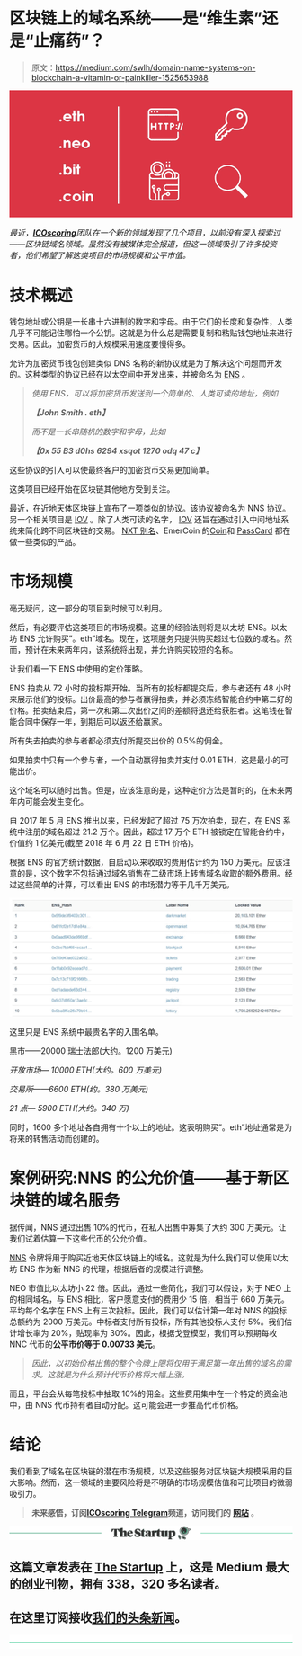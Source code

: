 # 区块链上的域名系统——是“维生素”还是“止痛药”？

> 原文：<https://medium.com/swlh/domain-name-systems-on-blockchain-a-vitamin-or-painkiller-1525653988>

![](img/52e5e09b9fe9c1b884ef62ec3dbdc737.png)

*最近，*[***ICOscoring***](https://icoscoring.com/en/)*团队在一个新的领域发现了几个项目，以前没有深入探索过——区块链域名领域。虽然没有被媒体完全报道，但这一领域吸引了许多投资者，他们希望了解这类项目的市场规模和公平市值。*

# **技术概述**

钱包地址或公钥是一长串十六进制的数字和字母。由于它们的长度和复杂性，人类几乎不可能记住哪怕一个公钥。这就是为什么总是需要复制和粘贴钱包地址来进行交易。因此，加密货币的大规模采用速度要慢得多。

允许为加密货币钱包创建类似 DNS 名称的新协议就是为了解决这个问题而开发的。这种类型的协议已经在以太空间中开发出来，并被命名为 [ENS](https://etherscan.io/ens) 。

> *使用 ENS，可以将加密货币发送到一个简单的、人类可读的地址，例如*
> 
> ***【John Smith . eth】***
> 
> *而不是一长串随机的数字和字母，比如*
> 
> ***【0x 55 B3 d0hs 6294 xsqot 1270 odq 47 c】***

这些协议的引入可以使最终客户的加密货币交易更加简单。

这类项目已经开始在区块链其他地方受到关注。

最近，在近地天体区块链上宣布了一项类似的协议。该协议被命名为 NNS 协议。另一个相关项目是 [IOV](https://www.iov.one) 。除了人类可读的名字， [IOV](https://www.iov.one) 还旨在通过引入中间地址系统来简化跨不同区块链的交易。 [NXT 别名](https://peername.com/nxt/)、EmerCoin 的[Coin](https://peername.com/emercoin/)和 [PassCard](https://onename.com/) 都在做一些类似的产品。

# **市场规模**

毫无疑问，这一部分的项目到时候可以利用。

然后，有必要评估这类项目的市场规模。这里的经验法则将是以太坊 ENS。以太坊 ENS 允许购买”。eth”域名。现在，这项服务只提供购买超过七位数的域名。然而，预计在未来两年内，该系统将出现，并允许购买较短的名称。

让我们看一下 ENS 中使用的定价策略。

ENS 拍卖从 72 小时的投标期开始。当所有的投标都提交后，参与者还有 48 小时来展示他们的投标。出价最高的参与者赢得拍卖，并必须冻结智能合约中第二好的价格。拍卖结束后，第一次和第二次出价之间的差额将退还给获胜者。这笔钱在智能合同中保存一年，到期后可以返还给赢家。

所有失去拍卖的参与者都必须支付所提交出价的 0.5%的佣金。

如果拍卖中只有一个参与者，一个自动赢得拍卖并支付 0.01 ETH，这是最小的可能出价。

这个域名可以随时出售。但是，应该注意的是，这种定价方法是暂时的，在未来两年内可能会发生变化。

自 2017 年 5 月 ENS 推出以来，已经发起了超过 75 万次拍卖，现在，在 ENS 系统中注册的域名超过 21.2 万个。因此，超过 17 万个 ETH 被锁定在智能合约中，价值约 1 亿美元(截至 2018 年 6 月 22 日 ETH 价格)。

根据 ENS 的官方统计数据，自启动以来收取的费用估计约为 150 万美元。应该注意的是，这个数字不包括通过域名销售在二级市场上转售域名收取的额外费用。经过这些简单的计算，可以看出 ENS 的市场潜力等于几千万美元。

![](img/02ff62d3cb854d40847855a5afecc2c0.png)

这里只是 ENS 系统中最贵名字的入围名单。

黑市——20000 瑞士法郎(大约。1200 万美元)

*开放市场— 10000 ETH(大约。600 万美元)*

*交易所——6600 ETH(约。380 万美元)*

*21 点— 5900 ETH(大约。340 万)*

同时，1600 多个地址各自拥有十个以上的地址。这表明购买”。eth”地址通常是为将来的转售活动而创建的。

# **案例研究:NNS 的公允价值——基于新区块链的域名服务**

据传闻，NNS 通过出售 10%的代币，在私人出售中筹集了大约 300 万美元。让我们试着估算一下这些代币的公允价值。

[NNS](https://neons.name/#page-top) 令牌将用于购买近地天体区块链上的域名。这就是为什么我们可以使用以太坊 ENS 作为新 NNS 的代理，根据后者的规模进行调整。

NEO 市值比以太坊小 22 倍。因此，通过一些简化，我们可以假设，对于 NEO 上的相同域名，与 ENS 相比，客户愿意支付的费用少 15 倍，相当于 660 万美元。平均每个名字在 ENS 上有三次投标。因此，我们可以估计第一年对 NNS 的投标总额约为 2000 万美元。中标者支付所有投标，所有其他投标人支付 5%。我们估计增长率为 20%，贴现率为 30%。因此，根据戈登模型，我们可以预期每枚 NNC 代币的**公平市价等于 0.00733 美元**。

> *因此，以初始价格出售的整个令牌上限将仅用于满足第一年出售的域名的需求。这就是为什么预计代币价格将大幅上涨。*

而且，平台会从每笔投标中抽取 10%的佣金。这些费用集中在一个特定的资金池中，由 NNS 代币持有者自动分配。这可能会进一步推高代币价格。

# **结论**

我们看到了域名在区块链的潜在市场规模，以及这些服务对区块链大规模采用的巨大影响。然而，这一领域的主要风险将是不明确的市场规模估值和可比项目的微弱吸引力。

> **未来感悟，订阅**[**ICOscoring Telegram**](http://t.me/icoscoring)**频道，访问我们的** [**网站**](http://icoscoring.com) 。

[![](img/308a8d84fb9b2fab43d66c117fcc4bb4.png)](https://medium.com/swlh)

## 这篇文章发表在 [The Startup](https://medium.com/swlh) 上，这是 Medium 最大的创业刊物，拥有 338，320 多名读者。

## 在这里订阅接收[我们的头条新闻](http://growthsupply.com/the-startup-newsletter/)。

[![](img/b0164736ea17a63403e660de5dedf91a.png)](https://medium.com/swlh)
